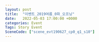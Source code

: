 ```yaml
---
layout: post
title:  "이벤트_2019여름_0화_오프닝"
date:   2022-05-03 17:00:00 +0000
categories: Event
Tags: Story Event
SceneCode: ["scene_evt190627_cp0_q1_s10"]
---
```

